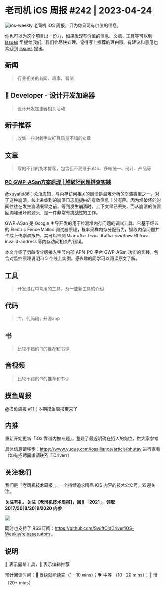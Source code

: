 # 老司机 iOS 周报 #242 | 2023-04-24

![ios-weekly](https://github.com/SwiftOldDriver/iOS-Weekly/blob/master/assets/ios-weekly.png?raw=true)
老司机 iOS 周报，只为你呈现有价值的信息。

你也可以为这个项目出一份力，如果发现有价值的信息、文章、工具等可以到 [Issues](https://github.com/SwiftOldDriver/iOS-Weekly/issues) 里提给我们，我们会尽快处理。记得写上推荐的理由哦。有建议和意见也欢迎到 [Issues](https://github.com/SwiftOldDriver/iOS-Weekly/issues) 提出。

## 新闻

> 行业相关的新闻、趣事、看法

##  Developer - 设计开发加速器

> 设计开发加速器相关活动

## 新手推荐

> 收集一些对新手友好且质量不错的文章

## 文章

> 写的不错的技术博客，包含但不局限于 iOS、多端统一、设计、产品等

### [PC GWP-ASan方案原理 | 堆破坏问题排查实践](https://mp.weixin.qq.com/s/xipHtjHPVlyFQ6W-1HfUQQ)

[@xuyafei86](https://github.com/xiaofei86)：众所周知，与内存访问相关的崩溃是最难分析的崩溃类型之一。对于这种崩溃，线上采集到的崩溃日志能提供的有效信息十分有限。因为堆破坏的时间往往在发生崩溃很早之前，等到发生崩溃时，上下文早已丢失，而从崩溃的位置回溯堆破坏的源头，是一件非常有挑战性的工作。

GWP-ASan 是 Google 主导开发的用于检测堆内存问题的调试工具。它基于经典的 Electric Fence Malloc 调试器原理，概率采样内存分配行为，抓取内存问题并生成上传崩溃报告。其可以检测 Use-after-free、Buffer-overflow 和 free-invalid-address 等内存访问相关的错误。

本文介绍了剪映专业版接入字节内部 APM-PC 平台 GWP-ASan 功能的实践，包含对监控原理说明和 5 个线上实例。感兴趣的同学可以阅读原文了解。

## 工具

> 开发过程中常用的工具，及一些新工具的介绍

## 代码

> 库，代码段，开源app

## 书

> 比较不错的书的推荐和书评

## 音视频

> 比较不错的书的推荐和书评

## 摸鱼周报

[@摸鱼周报 #11](https://mp.weixin.qq.com/s/hE9wYlLX8F1sKjIF5eIPVQ)：本期摸鱼周报带来了

## 内推

重新开始更新「iOS 靠谱内推专题」，整理了最近明确在招人的岗位，供大家参考

具体信息请移步：https://www.yuque.com/iosalliance/article/bhutav 进行查看（如有招聘需求请联系 iTDriverr）

## 关注我们

我们是「老司机技术周报」，一个持续追求精品 iOS 内容的技术公众号，欢迎关注。

**关注有礼，关注【老司机技术周报】，回复「2021」，领取 2017/2018/2019/2020 内参**

![](https://github.com/SwiftOldDriver/iOS-Weekly/blob/master/assets/qrcode_for_wechat.jpg?raw=true)

同时也支持了 RSS 订阅：https://github.com/SwiftOldDriver/iOS-Weekly/releases.atom 。

## 说明

🚧 表示需某工具，🌟 表示编辑推荐

预计阅读时间：🐎 很快就能读完（1 - 10 mins）；🐕 中等 （10 - 20 mins）；🐢 慢（20+ mins）
